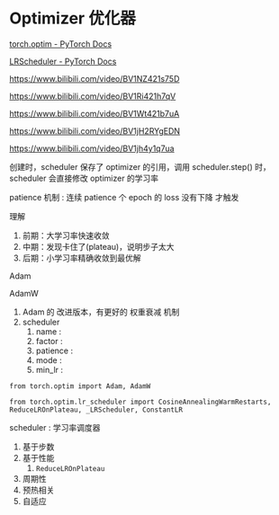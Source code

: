 # Optimizer 优化器

[torch.optim - PyTorch Docs](https://docs.pytorch.org/docs/stable/optim.html#algorithms)

[LRScheduler - PyTorch Docs](https://docs.pytorch.org/docs/stable/optim.html#how-to-adjust-learning-rate)


https://www.bilibili.com/video/BV1NZ421s75D

[](https://www.bilibili.com/video/BV1NC4y1g716)

[](https://www.bilibili.com/video/BV1e94y1N7u5)

[](https://www.bilibili.com/video/BV1Nc411m7FL)

https://www.bilibili.com/video/BV1Ri421h7qV

https://www.bilibili.com/video/BV1Wt421b7uA

https://www.bilibili.com/video/BV1jH2RYgEDN

https://www.bilibili.com/video/BV1jh4y1q7ua



创建时，scheduler 保存了 optimizer 的引用，调用 scheduler.step() 时，scheduler 会直接修改 optimizer 的学习率

patience 机制 : 连续 patience 个 epoch 的 loss 没有下降 才触发

理解
1. 前期：大学习率快速收敛
2. 中期：发现卡住了(plateau)，说明步子太大
3. 后期：小学习率精确收敛到最优解




Adam

AdamW
1. Adam 的 改进版本，有更好的 权重衰减 机制
2. scheduler
   1. name      :
   2. factor    :
   3. patience  :
   4. mode      :
   5. min_lr    :

`from torch.optim import Adam, AdamW`

`from torch.optim.lr_scheduler import CosineAnnealingWarmRestarts, ReduceLROnPlateau, _LRScheduler, ConstantLR`




scheduler : 学习率调度器
1. 基于步数
2. 基于性能
   1. `ReduceLROnPlateau`
3. 周期性
4. 预热相关
5. 自适应



